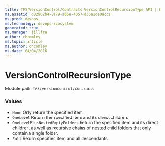```yaml
---
title: TFS/VersionControl/Contracts VersionControlRecursionType API | Extensions for Azure DevOps Services
ms.assetid: d82962b4-8e79-a65e-4357-d35a1de0acce
ms.prod: devops
ms.technology: devops-ecosystem
generated: true
ms.manager: jillfra
author: chcomley
ms.topic: article
ms.author: chcomley
ms.date: 08/04/2016
---
```


# VersionControlRecursionType

Module path: `TFS/VersionControl/Contracts`

### Values

* `None` Only return the specified item.
* `OneLevel` Return the specified item and its direct children.
* `OneLevelPlusNestedEmptyFolders` Return the specified item and its direct children, as well as recursive chains of nested child folders that only contain a single folder.
* `Full` Return specified item and all descendants
